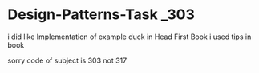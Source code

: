 # Design-Patterns-Task _303
 i did like Implementation of example duck in Head First Book 
 i used tips  in book 

sorry code of subject is 303 not 317
